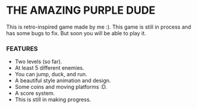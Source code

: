 # THE AMAZING PURPLE DUDE
This is retro-inspired game made by me :). This game is still in process and has some bugs to fix. But soon you will be able to play it.

### FEATURES
- Two levels (so far).
- At least 5 different enemies.
- You can jump, duck, and run.
- A beautiful style animation and design.
- Some coins and moving platforms :D.
- A score system.
- This is still in making progress.
